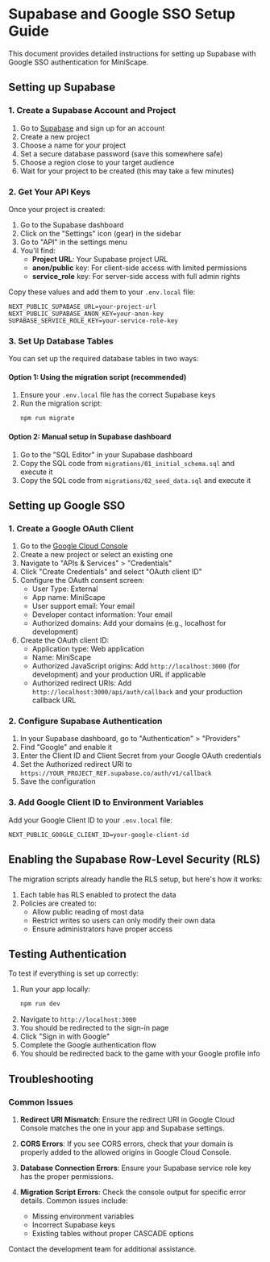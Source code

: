 # Supabase and Google SSO Setup Guide

This document provides detailed instructions for setting up Supabase with Google SSO authentication for MiniScape.

## Setting up Supabase

### 1. Create a Supabase Account and Project

1. Go to [Supabase](https://supabase.com/) and sign up for an account
2. Create a new project
3. Choose a name for your project
4. Set a secure database password (save this somewhere safe)
5. Choose a region close to your target audience
6. Wait for your project to be created (this may take a few minutes)

### 2. Get Your API Keys

Once your project is created:

1. Go to the Supabase dashboard
2. Click on the "Settings" icon (gear) in the sidebar
3. Go to "API" in the settings menu
4. You'll find:
   - **Project URL**: Your Supabase project URL
   - **anon/public** key: For client-side access with limited permissions
   - **service_role** key: For server-side access with full admin rights

Copy these values and add them to your `.env.local` file:

```
NEXT_PUBLIC_SUPABASE_URL=your-project-url
NEXT_PUBLIC_SUPABASE_ANON_KEY=your-anon-key
SUPABASE_SERVICE_ROLE_KEY=your-service-role-key
```

### 3. Set Up Database Tables

You can set up the required database tables in two ways:

#### Option 1: Using the migration script (recommended)

1. Ensure your `.env.local` file has the correct Supabase keys
2. Run the migration script:
   ```bash
   npm run migrate
   ```

#### Option 2: Manual setup in Supabase dashboard

1. Go to the "SQL Editor" in your Supabase dashboard
2. Copy the SQL code from `migrations/01_initial_schema.sql` and execute it
3. Copy the SQL code from `migrations/02_seed_data.sql` and execute it

## Setting up Google SSO

### 1. Create a Google OAuth Client

1. Go to the [Google Cloud Console](https://console.cloud.google.com/)
2. Create a new project or select an existing one
3. Navigate to "APIs & Services" > "Credentials"
4. Click "Create Credentials" and select "OAuth client ID"
5. Configure the OAuth consent screen:
   - User Type: External
   - App name: MiniScape
   - User support email: Your email
   - Developer contact information: Your email
   - Authorized domains: Add your domains (e.g., localhost for development)
6. Create the OAuth client ID:
   - Application type: Web application
   - Name: MiniScape
   - Authorized JavaScript origins: Add `http://localhost:3000` (for development) and your production URL if applicable
   - Authorized redirect URIs: Add `http://localhost:3000/api/auth/callback` and your production callback URL

### 2. Configure Supabase Authentication

1. In your Supabase dashboard, go to "Authentication" > "Providers"
2. Find "Google" and enable it
3. Enter the Client ID and Client Secret from your Google OAuth credentials
4. Set the Authorized redirect URI to `https://YOUR_PROJECT_REF.supabase.co/auth/v1/callback`
5. Save the configuration

### 3. Add Google Client ID to Environment Variables

Add your Google Client ID to your `.env.local` file:

```
NEXT_PUBLIC_GOOGLE_CLIENT_ID=your-google-client-id
```

## Enabling the Supabase Row-Level Security (RLS)

The migration scripts already handle the RLS setup, but here's how it works:

1. Each table has RLS enabled to protect the data
2. Policies are created to:
   - Allow public reading of most data
   - Restrict writes so users can only modify their own data
   - Ensure administrators have proper access

## Testing Authentication

To test if everything is set up correctly:

1. Run your app locally:
   ```bash
   npm run dev
   ```
2. Navigate to `http://localhost:3000`
3. You should be redirected to the sign-in page
4. Click "Sign in with Google"
5. Complete the Google authentication flow
6. You should be redirected back to the game with your Google profile info

## Troubleshooting

### Common Issues

1. **Redirect URI Mismatch**: Ensure the redirect URI in Google Cloud Console matches the one in your app and Supabase settings.

2. **CORS Errors**: If you see CORS errors, check that your domain is properly added to the allowed origins in Google Cloud Console.

3. **Database Connection Errors**: Ensure your Supabase service role key has the proper permissions.

4. **Migration Script Errors**: Check the console output for specific error details. Common issues include:
   - Missing environment variables
   - Incorrect Supabase keys
   - Existing tables without proper CASCADE options

Contact the development team for additional assistance. 